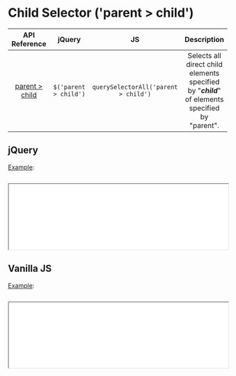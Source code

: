 # Child Selector ('parent > child')

| API Reference | jQuery | JS | Description |
|:--:|:--:|:--:|:--:|
|[parent > child](https://api.jquery.com/child-selector/) | `$('parent > child')` | `querySelectorAll('parent > child')` | Selects all direct child elements specified by "**_child_**" of elements specified by "parent". |

## jQuery

[Example](jquery.html):

```js:src/jquery.js
```

<iframe width="100%" height="150" src="jquery.html"></iframe>

## Vanilla JS

[Example](vanilla.html):

```js:src/vanilla.js
```

<iframe width="100%" height="150" src="vanilla.html"></iframe>
